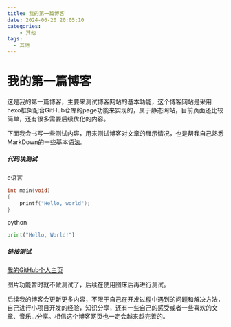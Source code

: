 ```yaml
---
title: 我的第一篇博客
date: 2024-06-20 20:05:10
categories:
    - 其他
tags:
  - 其他
---
```


# 我的第一篇博客

这是我的第一篇博客，主要来测试博客网站的基本功能，这个博客网站是采用hexo框架配合GitHub仓库的page功能来实现的，属于静态网站，目前页面还比较简单，还有很多需要后续优化的内容。
<!--more-->
下面我会书写一些测试内容，用来测试博客对文章的展示情况，也是帮我自己熟悉MarkDown的一些基本语法。
##### 代码块测试
c语言

```c
int main(void)
{
    printf("Hello, world"); 
}
```
python

```python
print("Hello, World!")
```

##### 链接测试
[我的GitHub个人主页](https://github.com/AKIqiufeng)

图片功能暂时就不做测试了，后续在使用图床后再进行测试。

后续我的博客会更新更多内容，不限于自己在开发过程中遇到的问题和解决方法，自己进行小项目开发的经验，知识分享，还有一些自己的感受或者一些喜欢的文章、音乐...分享。相信这个博客网页也一定会越来越完善的。